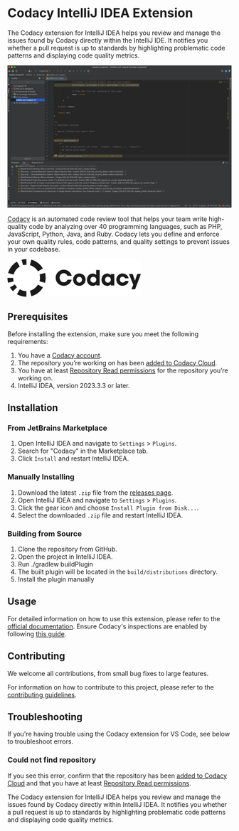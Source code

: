 [//]: # (TODO: technical writers)
# Codacy IntelliJ IDEA Extension

The Codacy extension for IntelliJ IDEA helps you review and manage the issues found by Codacy directly within the IntelliJ IDE. It notifies you whether a pull request is up to standards by highlighting problematic code patterns and displaying code quality metrics.

![Codacy IntelliJ IDEA Extension Screenshot](https://github.com/codacy/codacy-intellij-extension/raw/HEAD/.readme/screenshot-01.png)

[Codacy](https://www.codacy.com/) is an automated code review tool that helps your team write high-quality code by analyzing over 40 programming languages, such as PHP, JavaScript, Python, Java, and Ruby. Codacy lets you define and enforce your own quality rules, code patterns, and quality settings to prevent issues in your codebase.

![Codacy Logo](https://github.com/codacy/codacy-intellij-extension/raw/HEAD/.readme/codacy-logo.png)

## Prerequisites

Before installing the extension, make sure you meet the following requirements:

1. You have a [Codacy account](https://www.codacy.com/signup-codacy).
2. The repository you’re working on has been [added to Codacy Cloud](https://docs.codacy.com/organizations/managing-repositories/#adding-a-repository).
3. You have at least [Repository Read permissions](https://docs.codacy.com/organizations/roles-and-permissions-for-organizations/) for the repository you’re working on.
4. IntelliJ IDEA, version 2023.3.3 or later.

## Installation

### From JetBrains Marketplace

1. Open IntelliJ IDEA and navigate to `Settings` > `Plugins`.
2. Search for "Codacy" in the Marketplace tab.
3. Click `Install` and restart IntelliJ IDEA.

### Manually Installing

1. Download the latest `.zip` file from the [releases page](https://github.com/codacy/codacy-intellij-extension/releases).
2. Open IntelliJ IDEA and navigate to `Settings` > `Plugins`.
3. Click the gear icon and choose `Install Plugin from Disk...`.
4. Select the downloaded `.zip` file and restart IntelliJ IDEA.

### Building from Source

1. Clone the repository from GitHub.
2. Open the project in IntelliJ IDEA.
3. Run ./gradlew buildPlugin
4. The built plugin will be located in the `build/distributions` directory.
5. Install the plugin manually

## Usage

For detailed information on how to use this extension, please refer to the [official documentation](https://docs.codacy.com/getting-started/integrating-codacy-with-intellij-idea/).
Ensure Codacy's inspections are enabled by following [this guide](https://www.jetbrains.com/help/idea/code-inspection.html#access-inspections-and-settings).

## Contributing

We welcome all contributions, from small bug fixes to large features.

For information on how to contribute to this project, please refer to the [contributing guidelines](https://github.com/codacy/codacy-intellij-extension/blob/main/CONTRIBUTING.md).

## Troubleshooting

If you're having trouble using the Codacy extension for VS Code, see below to troubleshoot errors.

### <span class="skip-vale">Could not</span> find repository

If you see this error, confirm that the repository has been [added to Codacy Cloud](https://docs.codacy.com/organizations/managing-repositories/#adding-a-repository) and that you have at least [Repository Read permissions](https://docs.codacy.com/organizations/roles-and-permissions-for-organizations/).

<!-- Plugin description -->

The Codacy extension for IntelliJ IDEA helps you review and manage the issues found by Codacy directly within IntelliJ IDEA. It notifies you whether a pull request is up to standards by highlighting problematic code patterns and displaying code quality metrics.

<!-- Plugin description end -->
